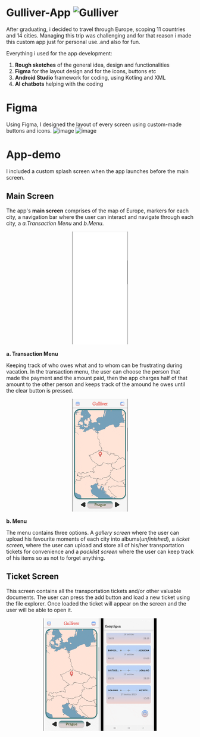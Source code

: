 # Gulliver-App <img width="115" height="29" alt="Gulliver" src="https://github.com/user-attachments/assets/7f107276-4395-4c35-ba9e-e7dc3cec613d" />

After graduating, i decided to travel through Europe, scoping 11 countries and 14 cities. Managing this trip was challenging and for that reason i made this custom app just for personal use..and also for fun. 

Everything i used for the app development: 

1. **Rough sketches** of the general idea, design and functionalities
2. **Figma** for the layout design and for the icons, buttons etc
3. **Android Studio** framework for coding, using Kotling and XML
4. **AI chatbots** helping with the coding

# Figma

Using Figma, I designed the layout of every screen using custom-made buttons and icons.
<img width="1000" alt="image" src="https://github.com/user-attachments/assets/bca6048c-fd43-41b8-b77f-b46e7fe482bf" />
<img width="1000" alt="image" src="https://github.com/user-attachments/assets/0a34f472-b631-4ead-afb8-9cf8f1ceb342" />

# App-demo

I included a custom splash screen when the app launches before the main screen. 
## Main Screen
The app's **main screen** comprises of the map of Europe, markers for each city, a navigation bar where the user can interact and navigate through each city, a *a.Transaction Menu* and *b.Menu*. 

<p align="center">
  <img src="https://github.com/dikokkinis/Gulliver-App/blob/main/GIFs/1.gif" width="150"/>
</p>

**a. Transaction Menu**

Keeping track of who owes what and to whom can be frustrating during vacation. In the transaction menu, the user can choose the person that made the payment and the amount paid, then the app charges half of that amount to the other person and keeps track of the amound he owes until the clear button is pressed. 

<p align="center">
  <img src="https://github.com/dikokkinis/Gulliver-App/blob/main/GIFs/2.gif" width="150"/>
</p>

**b. Menu**

The menu contains three options. A *gallery screen* where the user can upload his favourite moments of each city into albums(*unfinished*), a *ticket screen*, where the user can upload and store all of his/her transportation tickets for convenience and a *packlist screen* where the user can keep track of his items so as not to forget anything. 

## Ticket Screen

This screen contains all the transportation tickets and/or other valuable documents. The user can press the add button and load a new ticket using the file explorer. Once loaded the ticket will appear on the screen and the user will be able to open it. 

<p align="center">
  <img src="https://github.com/dikokkinis/Gulliver-App/blob/main/GIFs/3.gif" width="150"/>
  <img src="https://github.com/dikokkinis/Gulliver-App/blob/main/GIFs/4.gif" width="150"/>
</p>


